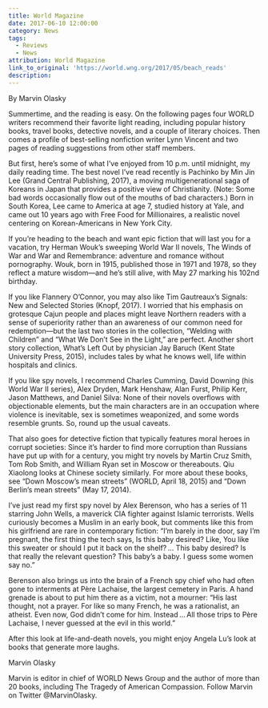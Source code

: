 ```yaml
---
title: World Magazine
date: 2017-06-10 12:00:00
category: News
tags:
  - Reviews
  - News
attribution: World Magazine
link_to_original: 'https://world.wng.org/2017/05/beach_reads'
description:
---
```



By Marvin Olasky

Summertime, and the reading is easy. On the following pages four WORLD writers recommend their favorite light reading, including popular history books, travel books, detective novels, and a couple of literary choices. Then comes a profile of best-selling nonfiction writer Lynn Vincent and two pages of reading suggestions from other staff members.

But first, here’s some of what I’ve enjoyed from 10 p.m. until midnight, my daily reading time. The best novel I’ve read recently is Pachinko by Min Jin Lee (Grand Central Publishing, 2017), a moving multigenerational saga of Koreans in Japan that provides a positive view of Christianity. (Note: Some bad words occasionally flow out of the mouths of bad characters.) Born in South Korea, Lee came to America at age 7, studied history at Yale, and came out 10 years ago with Free Food for Millionaires, a realistic novel centering on Korean-Americans in New York City.

If you’re heading to the beach and want epic fiction that will last you for a vacation, try Herman Wouk’s sweeping World War II novels, The Winds of War and War and Remembrance: adventure and romance without pornography. Wouk, born in 1915, published those in 1971 and 1978, so they reflect a mature wisdom—and he’s still alive, with May 27 marking his 102nd birthday.

If you like Flannery O’Connor, you may also like Tim Gautreaux’s Signals: New and Selected Stories (Knopf, 2017). I worried that his emphasis on grotesque Cajun people and places might leave Northern readers with a sense of superiority rather than an awareness of our common need for redemption—but the last two stories in the collection, “Welding with Children” and “What We Don’t See in the Light,” are perfect. Another short story collection, What’s Left Out by physician Jay Baruch (Kent State University Press, 2015), includes tales by what he knows well, life within hospitals and clinics.

If you like spy novels, I recommend Charles Cumming, David Downing (his World War II series), Alex Dryden, Mark Henshaw, Alan Furst, Philip Kerr, Jason Matthews, and Daniel Silva: None of their novels overflows with objectionable elements, but the main characters are in an occupation where violence is inevitable, sex is sometimes weaponized, and some words resemble grunts. So, round up the usual caveats.

That also goes for detective fiction that typically features moral heroes in corrupt societies: Since it’s harder to find more corruption than Russians have put up with for a century, you might try novels by Martin Cruz Smith, Tom Rob Smith, and William Ryan set in Moscow or thereabouts. Qiu Xiaolong looks at Chinese society similarly. For more about these books, see “Down Moscow’s mean streets” (WORLD, April 18, 2015) and “Down Berlin’s mean streets” (May 17, 2014).

I’ve just read my first spy novel by Alex Berenson, who has a series of 11 starring John Wells, a maverick CIA fighter against Islamic terrorists. Wells curiously becomes a Muslim in an early book, but comments like this from his girlfriend are rare in contemporary fiction: “I’m barely in the door, say I’m pregnant, the first thing the tech says, Is this baby desired? Like, You like this sweater or should I put it back on the shelf? … This baby desired? Is that really the relevant question? This baby’s a baby. I guess some women say no.”

Berenson also brings us into the brain of a French spy chief who had often gone to interments at Père Lachaise, the largest cemetery in Paris. A hand grenade is about to put him there as a victim, not a mourner: “His last thought, not a prayer. For like so many French, he was a rationalist, an atheist. Even now, God didn’t come for him. Instead … All those trips to Père Lachaise, I never guessed at the evil in this world.”

After this look at life-and-death novels, you might enjoy Angela Lu’s look at books that generate more laughs.

Marvin Olasky

Marvin is editor in chief of WORLD News Group and the author of more than 20 books, including The Tragedy of American Compassion. Follow Marvin on Twitter @MarvinOlasky.